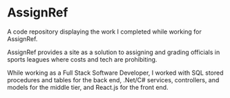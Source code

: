# AssignRef
A code repository displaying the work I completed while working for AssignRef.

AssignRef provides a site as a solution to assigning and grading officials in sports leagues where costs and tech are prohibiting.

While working as a Full Stack Software Developer, I worked with SQL stored procedures and tables for the back end, .Net/C# services, controllers, and models for the middle tier, and React.js for the front end.
